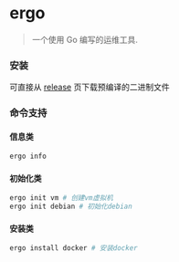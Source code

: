 # ergo

> 一个使用 Go 编写的运维工具.

### 安装

可直接从 [release](https://github.com/ysicing/ergo/releases) 页下载预编译的二进制文件

### 命令支持

#### 信息类

```bash
ergo info
```

#### 初始化类

```bash
ergo init vm # 创建vm虚拟机
ergo init debian # 初始化debian
```

#### 安装类

```bash
ergo install docker # 安装docker
```

